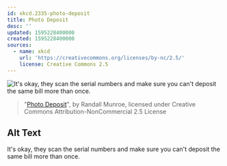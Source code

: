 ```yaml
---
id: xkcd.2335-photo-deposit
title: Photo Deposit
desc: ''
updated: 1595228400000
created: 1595228400000
sources:
  - name: xkcd
    url: 'https://creativecommons.org/licenses/by-nc/2.5/'
    license: Creative Commons 2.5
---
```

![It's okay, they scan the serial numbers and make sure you can't deposit the same bill more than once.](https://imgs.xkcd.com/comics/photo_deposit.png)
> "[Photo Deposit](https://xkcd.com/2335/)", by Randall Munroe, licensed under Creative Commons Attribution-NonCommercial 2.5 License

## Alt Text
It's okay, they scan the serial numbers and make sure you can't deposit the same bill more than once.
